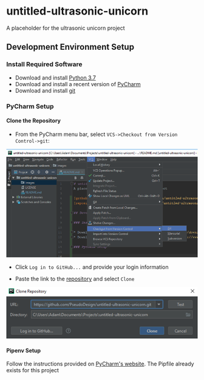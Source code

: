 # untitled-ultrasonic-unicorn
A placeholder for the ultrasonic unicorn project

[github_page]: https://github.com/PseudoDesign/untitled-ultrasonic-unicorn
[repository]: https://github.com/PseudoDesign/untitled-ultrasonic-unicorn.git

## Development Environment Setup

### Install Required Software

* Download and install [Python 3.7](https://www.python.org/downloads/)
* Download and install a recent version of [PyCharm](https://www.jetbrains.com/pycharm/download)
* Download and install [git](https://git-scm.com/downloads)

### PyCharm Setup

#### Clone the Repository

* From the PyCharm menu bar, select `VCS->Checkout from Version Control->git`:

![](images/git-checkout.png)

* Click `Log in to GitHub...` and provide your login information

* Paste the link to the [repository] and select `Clone`

![](images/clone.png)

#### Pipenv Setup

Follow the instructions provided on [PyCharm's website](https://www.jetbrains.com/help/pycharm/pipenv.html).
The Pipfile already exists for this project